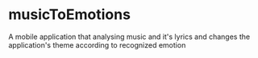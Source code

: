 # musicToEmotions
A mobile application that analysing music and it's lyrics and changes the application's theme according to recognized emotion
